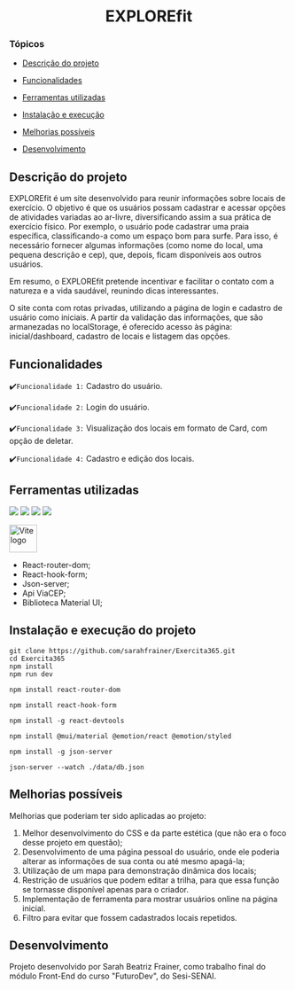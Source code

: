 <h1 align="center"> EXPLOREfit </h1>

### Tópicos

- [Descrição do projeto](#descrição-do-projeto)

- [Funcionalidades](#funcionalidades)

- [Ferramentas utilizadas](#ferramentas-utilizadas)

- [Instalação e execução](#instalação-e-execução-do-projeto)

- [Melhorias possíveis](#melhorias-possíveis)

- [Desenvolvimento](#desenvolvimento)


## Descrição do projeto

EXPLOREfit é um site desenvolvido para reunir informações sobre locais de exercício. O objetivo é que os usuários possam cadastrar e acessar opções de atividades variadas ao ar-livre, diversificando assim a sua prática de exercício físico. Por exemplo, o usuário pode cadastrar uma praia específica, classificando-a como um espaço bom para surfe. Para isso, é necessário fornecer algumas informações (como nome do local, uma pequena descrição e cep), que, depois, ficam disponíveis aos outros usuários.

Em resumo, o EXPLOREfit pretende incentivar e facilitar o contato com a natureza e a vida saudável, reunindo dicas interessantes.

O site conta com rotas privadas, utilizando a página de login e cadastro de usuário como iniciais. A partir da validação das informações, que são armanezadas no localStorage, é oferecido acesso às página: inicial/dashboard, cadastro de locais e listagem das opções.


## Funcionalidades

:heavy_check_mark:`Funcionalidade 1:` Cadastro do usuário.

:heavy_check_mark:`Funcionalidade 2:` Login do usuário.

:heavy_check_mark:`Funcionalidade 3:` Visualização dos locais em formato de Card, com opção de deletar.

:heavy_check_mark:`Funcionalidade 4:` Cadastro e edição dos locais.


## Ferramentas utilizadas

<img src="https://img.shields.io/badge/JavaScript-F7DF1E?style=for-the-badge&logo=javascript&logoColor=black"/>
<img src="https://img.shields.io/badge/HTML5-E34F26?style=for-the-badge&logo=html5&logoColor=white"/>
<img src="https://img.shields.io/badge/React-20232A?style=for-the-badge&logo=react&logoColor=61DAFB"/>
<img src="https://img.shields.io/badge/CSS3-1572B6?style=for-the-badge&logo=CSS3&logoColor=white">

<p align="left">
  <a href="https://vitejs.dev" target="_blank" rel="noopener noreferrer">
    <img height="50"  src="https://vitejs.dev/logo.svg" alt="Vite logo">
  </a>
</p>

* React-router-dom;
* React-hook-form;
* Json-server;
* Api ViaCEP;
* Biblioteca Material UI;


## Instalação e execução do projeto

```
git clone https://github.com/sarahfrainer/Exercita365.git
cd Exercita365
npm install
npm run dev

```

```
npm install react-router-dom

```

```
npm install react-hook-form
```

```
npm install -g react-devtools
```

```
npm install @mui/material @emotion/react @emotion/styled
```

```
npm install -g json-server
```

```
json-server --watch ./data/db.json
```

## Melhorias possíveis

Melhorias que poderiam ter sido aplicadas ao projeto:

1. Melhor desenvolvimento do CSS e da parte estética (que não era o foco desse projeto em questão);
2. Desenvolvimento de uma página pessoal do usuário, onde ele poderia alterar as informações de sua conta ou até mesmo apagá-la;
3. Utilização de um mapa para demonstração dinâmica dos locais;
4. Restrição de usuários que podem editar a trilha, para que essa função se tornasse disponível apenas para o criador.
5. Implementação de ferramenta para mostrar usuários online na página inicial.
6. Filtro para evitar que fossem cadastrados locais repetidos.


## Desenvolvimento

Projeto desenvolvido por Sarah Beatriz Frainer, como trabalho final do módulo Front-End do curso "FuturoDev", do Sesi-SENAI.
